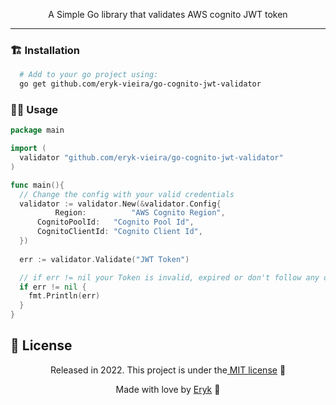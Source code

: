 <p align="center">
  A Simple Go library that validates AWS cognito JWT token
</p>

<hr>

### :building_construction: Installation

```bash
  # Add to your go project using:
  go get github.com/eryk-vieira/go-cognito-jwt-validator
```

### :technologist: Usage

```go
package main

import (
  validator "github.com/eryk-vieira/go-cognito-jwt-validator"
)

func main(){
  // Change the config with your valid credentials
  validator := validator.New(&validator.Config{
      	  Region:          "AWS Cognito Region",
	  CognitoPoolId:   "Cognito Pool Id",
	  CognitoClientId: "Cognito Client Id",
  })
  
  err := validator.Validate("JWT Token")

  // if err != nil your Token is invalid, expired or don't follow any of yout public keys signature
  if err != nil {
    fmt.Println(err)
  }
}
```

## :closed_book: License

<p align="center">Released in 2022. This project is under the<a href="https://github.com/eryk-vieira/go-cognito-jwt-validator/blob/master/LICENSE"> MIT license</a> 🚀</p>

<p align="center"> Made with love by <a href="https://github.com/eryk-vieira">Eryk</a> 🚀</p>

